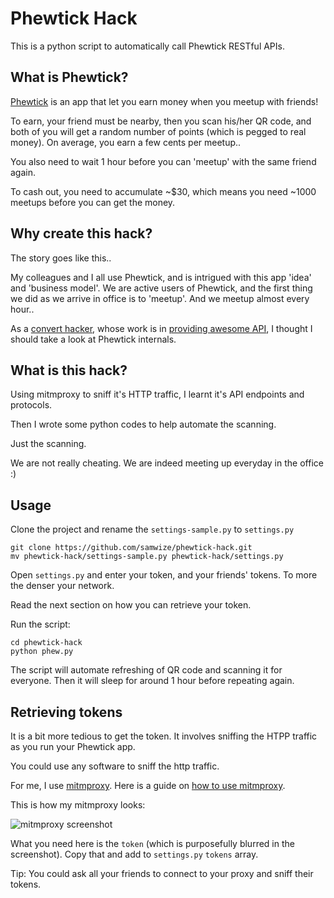 Phewtick Hack
=============

This is a python script to automatically call Phewtick RESTful APIs. 


What is Phewtick?
------------------

[Phewtick](http://www.techinasia.com/phewtick-mobile-app/) is an app that let you earn money when you meetup with friends! 

To earn, your friend must be nearby, then you scan his/her QR code, and both of you will get a random number of points (which is pegged to real money). On average, you earn a few cents per meetup.. 

You also need to wait 1 hour before you can 'meetup' with the same friend again.

To cash out, you need to accumulate ~$30, which means you need ~1000 meetups before you can get the money.



Why create this hack?
----------------------

The story goes like this..

My colleagues and I all use Phewtick, and is intrigued with this app 'idea' and 'business model'. We are active users of Phewtick, and the first thing we did as we arrive in office is to 'meetup'. And we meetup almost every hour..

As a [convert hacker](http://linked.in/junda), whose work is in [providing awesome API](http://developer.hoiio.com), I thought I should take a look at Phewtick internals.



What is this hack?
----------------------

Using mitmproxy to sniff it's HTTP traffic, I learnt it's API endpoints and protocols. 

Then I wrote some python codes to help automate the scanning.

Just the scanning. 

We are not really cheating. We are indeed meeting up everyday in the office :)


Usage
--------

Clone the project and rename the `settings-sample.py` to `settings.py`

	git clone https://github.com/samwize/phewtick-hack.git
	mv phewtick-hack/settings-sample.py phewtick-hack/settings.py

Open `settings.py` and enter your token, and your friends' tokens. To more the denser your network.

Read the next section on how you can retrieve your token.

Run the script:

	cd phewtick-hack
	python phew.py

The script will automate refreshing of QR code and scanning it for everyone. Then it will sleep for around 1 hour before repeating again.



Retrieving tokens
-----------------

It is a bit more tedious to get the token. It involves sniffing the HTPP traffic as you run your Phewtick app. 

You could use any software to sniff the http traffic.

For me, I use [mitmproxy](http://mitmproxy.org/). Here is a guide on [how to use mitmproxy](http://blog.just2us.com/2012/05/sniff-iphone-http-traffic-using-mitmproxy/).

This is how my mitmproxy looks:

![mitmproxy screenshot](https://raw.github.com/samwize/phewtick-hack/master/mitmproxy.png)

What you need here is the `token` (which is purposefully blurred in the screenshot). Copy that and add to `settings.py` `tokens` array.

Tip: You could ask all your friends to connect to your proxy and sniff their tokens.

